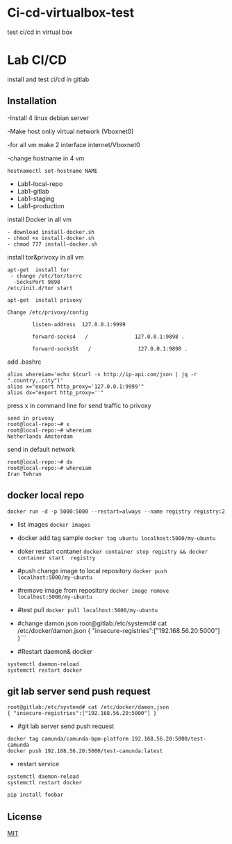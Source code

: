 # Ci-cd-virtualbox-test
test ci/cd in virtual box

# Lab CI/CD

install and test ci/cd in gitlab

## Installation
-Install 4 linux debian server

-Make host onliy virtual network (Vboxnet0)

-for all vm make 2 interface internet/Vboxnet0

-change hostname in 4 vm 
```
hostnamectl set-hostname NAME
```
- Lab1-local-repo 
- Lab1-gitlab
- Lab1-staging
- Lab1-production

install Docker in all vm
```
- download install-docker.sh
- chmod +x install-docker.sh 
- chmod 777 install-docker.sh 
```
install tor&privoxy in all vm
```
apt-get  install tor
 - change /etc/tor/torrc
  -SocksPort 9898
/etc/init.d/tor start 

apt-get  install privoxy

Change /etc/privoxy/config

        listen-address  127.0.0.1:9999

        forward-socks4   /               127.0.0.1:9898 .

        forward-socks5t   /               127.0.0.1:9898 .
```

add .bashrc 

```
alias whereiam='echo $(curl -s http://ip-api.com/json | jq -r ".country,.city")'
alias x="export http_proxy='127.0.0.1:9999'"
alias dx="export http_proxy=''"
```
press x in command line for send traffic to privoxy 

```
send in privoxy
root@local-repo:~# x
root@local-repo:~# whereiam 
Netherlands Amsterdam
```
send in default network
```
root@local-repo:~# dx
root@local-repo:~# whereiam 
Iran Tehran

```
## docker local repo 
```
docker run -d -p 5000:5000 --restart=always --name registry registry:2
```
- list images 
```docker images ```
- docker add tag sample 
```docker tag ubuntu localhost:5000/my-ubuntu```
- doker restart contaner
```docker container stop registry && docker container start  registry```

- #push change image to local repository
```docker push localhost:5000/my-ubuntu```
- #remove image from repository
```docker image remove localhost:5000/my-ubuntu```
- #test pull 
```docker pull localhost:5000/my-ubuntu ```
- #change damon.json
root@gitlab:/etc/systemd# cat /etc/docker/damon.json 
{ "insecure-registries":["192.168.56.20:5000"] }```


 - #Restart daemon& docker 
```
systemctl daemon-reload
systemctl restart docker
```
 
## git lab server send push request 
```
root@gitlab:/etc/systemd# cat /etc/docker/damon.json 
{ "insecure-registries":["192.168.56.20:5000"] }
```
 - #git lab server send push request 

```
docker tag camunda/camunda-bpm-platform 192.168.56.20:5000/test-camunda
docker push 192.168.56.20:5000/test-camunda:latest
```
 - restart service 
```
systemctl daemon-reload
systemctl restart docker
```

```bash
pip install foobar
```
## License
[MIT](https://choosealicense.com/licenses/mit/)
